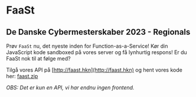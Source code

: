 # FaaSt

## De Danske Cybermesterskaber 2023 - Regionals

Prøv `FaaSt` nu, det nyeste inden for Function-as-a-Service! Kør din JavaScript kode sandboxed på vores server og få lynhurtig respons! Er du FaaSt nok til at følge med?

Tilgå vores API på [http://faast.hkn](http://faast.hkn) og hent vores kode her: [faast.zip](faast.zip)

*OBS: Det er kun en API, vi har endnu ingen frontend.*
